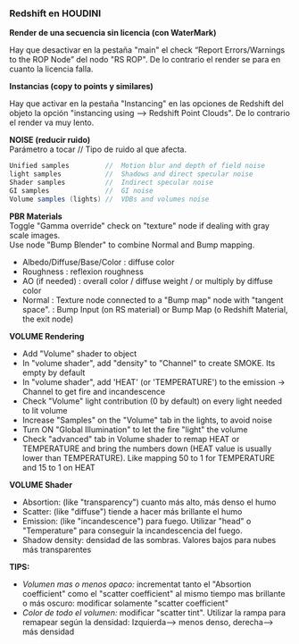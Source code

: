 ### Redshift en HOUDINI   


**Render de una secuencia sin licencia (con WaterMark)**   

Hay que desactivar en la pestaña "main" el check  “Report Errors/Warnings to the ROP Node” del nodo "RS ROP". De lo contrario el render se para en cuanto la licencia falla.

**Instancias (copy to points y similares)**   

Hay que activar en la pestaña "Instancing" en las opciones de Redshift del objeto la opción "instancing using --> Redshift Point Clouds". De lo contrario el render va muy lento.
  
**NOISE (reducir ruido)**   
Parámetro a tocar // Tipo de ruido al que afecta.
```C#
Unified samples         //  Motion blur and depth of field noise   
light samples           //  Shadows and direct specular noise   
Shader samples          //  Indirect specular noise   
GI samples              //  GI noise   
Volume samples (lights) //  VDBs and volumes noise 
```
**PBR Materials**   
Toggle "Gamma override" check on "texture" node if dealing with gray scale images.   
Use node "Bump Blender" to combine Normal and Bump mapping.   
- Albedo/Diffuse/Base/Color : diffuse color
- Roughness : reflexion roughness
- AO (if needed) : overall color / diffuse weight / or multiply by diffuse color
- Normal : Texture node connected to a "Bump map" node with "tangent space". : Bump Input (on RS material) or Bump Map (o Redshift Material, the exit node)


**VOLUME Rendering**   
- Add "Volume" shader to object   
- In "volume shader", add "density" to "Channel" to create SMOKE. Its empty by default   
- In "volume shader", add 'HEAT' (or 'TEMPERATURE') to the emission -> Channel to get fire and incandescence   
- Check "Volume" light contribution (0 by default) on every light needed to lit volume   
- Increase "Samples" on the "Volume" tab in the lights, to avoid noise   
- Turn ON "Global Illumination" to let the fire "light" the volume   
- Check "advanced" tab in Volume shader to remap HEAT or TEMPERATURE and bring the numbers down (HEAT value is usually lower than TEMPERATURE). Like mapping 50 to 1 for TEMPERATURE  and 15 to 1 on HEAT
	
**VOLUME Shader**   
- Absortion: (like "transparency") cuanto más alto, más denso el humo
- Scatter:  (like "diffuse") tiende a hacer más brillante el humo
- Emission: (like "incandescence") para fuego. Utilizar "head" o "Temperature" para conseguir la incandescencia del fuego.
- Shadow density: densidad de las sombras. Valores bajos para nubes más transparentes
	
**TIPS:**   
- *Volumen mas o menos opaco:* incrementat tanto el "Absortion coefficient" como el "scatter coefficient" al mismo tiempo mas brillante o  más oscuro: modificar solamente "scatter coefficient"
- *Color de todo el volumen:* modificar "scatter tint". Utilizar la rampa para remapear según la densidad: Izquierda--> menos denso, derecha--> más densidad
	
